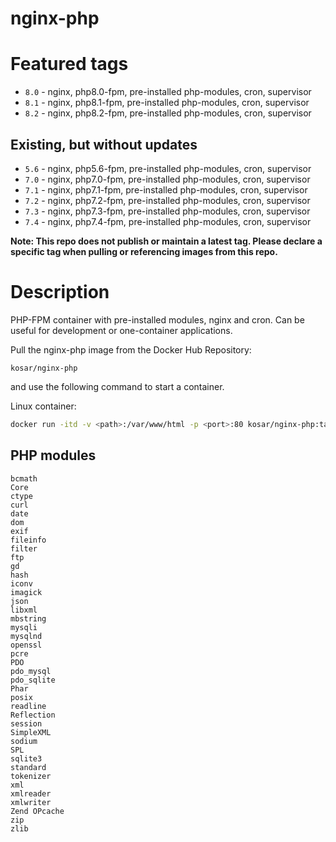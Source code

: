 # nginx-php
# Featured tags
- `8.0` - nginx, php8.0-fpm, pre-installed php-modules, cron, supervisor
- `8.1` - nginx, php8.1-fpm, pre-installed php-modules, cron, supervisor
- `8.2` - nginx, php8.2-fpm, pre-installed php-modules, cron, supervisor

## Existing, but without updates
- `5.6` - nginx, php5.6-fpm, pre-installed php-modules, cron, supervisor
- `7.0` - nginx, php7.0-fpm, pre-installed php-modules, cron, supervisor
- `7.1` - nginx, php7.1-fpm, pre-installed php-modules, cron, supervisor
- `7.2` - nginx, php7.2-fpm, pre-installed php-modules, cron, supervisor
- `7.3` - nginx, php7.3-fpm, pre-installed php-modules, cron, supervisor
- `7.4` - nginx, php7.4-fpm, pre-installed php-modules, cron, supervisor

**Note: This repo does not publish or maintain a latest tag. Please declare a specific tag when pulling or referencing images from this repo.**
# Description

PHP-FPM container with pre-installed modules, nginx and cron. Can be useful for development or one-container applications.  

Pull the nginx-php image from the Docker Hub Repository:

```kosar/nginx-php```

and use the following command to start a container.

Linux container:
```bash
docker run -itd -v <path>:/var/www/html -p <port>:80 kosar/nginx-php:tag
```

## PHP modules
```
bcmath
Core
ctype
curl
date
dom
exif
fileinfo
filter
ftp
gd
hash
iconv
imagick
json
libxml
mbstring
mysqli
mysqlnd
openssl
pcre
PDO
pdo_mysql
pdo_sqlite
Phar
posix
readline
Reflection
session
SimpleXML
sodium
SPL
sqlite3
standard
tokenizer
xml
xmlreader
xmlwriter
Zend OPcache
zip
zlib
```
